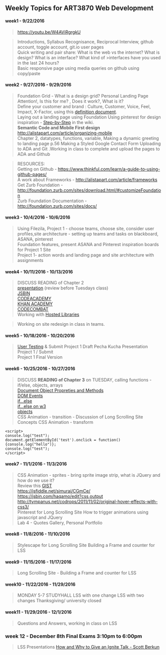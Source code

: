 ## Weekly Topics for ART3870 Web Development
#### week1  -  9/22/2016

> https://youtu.be/W4AViRgrgkU

>Introductions, Syllabus Recognisance, Reciprocal Interview, github account, toggle account, git.io user pages<br>
>Quick writing and pair share:  What is the web vs the internet? What is design? What is an  interface?  What kind of >interfaces have you used in the last 24  hours? <br>
>Basic responsive page using media queries on github using copy/paste<br>

#### week2  -  9/27/2016 - 9/29/2016

> Foundation Grid - What is a design grid?  Personal Landing Page Attention!, Is this for me? , Does it work?, What is it?  <br>
> Define your customer and brand : Culture, Customer, Voice, Feel, Impact, X-Factor,  using this [definition document](https://github.com/instructian/art3870/blob/master/definition.pdf).<br>
> Laying out a landing page using Foundation Using pinterest for design inspiration - [Step-by-Step](https://github.com/instructian/art3870/wiki/Steps-for-Personal-Home-Page) in the wiki.<br>
> **Semantic Code and Mobile First design** http://alistapart.com/article/organizing-mobile<br>
>Chapter 2, datatypes, functions, variable,  Making a dynamic greeting to landing page p.56  Making a Styled Google Contact Form Uploading to ADA and Git .Working in class to complete and upload the pages to ADA and Github<br>

> RESOURCES:<br>
> Getting on Github - https://www.thinkful.com/learn/a-guide-to-using-github-pages/<br>
> A work about Frameworks - http://alistapart.com/article/frameworks<br>
> Get Zurb Foundation - http://foundation.zurb.com/sites/download.html/#customizeFoundation<br>
> Zurb Foundation Documentation - http://foundation.zurb.com/sites/docs/<br>

#### week3  -  10/4/2016 - 10/6/2016

> Using Filezila, Project 1 - choose teams, choose site, consider user profiles,site architecture - setting up teams and tasks on blackboard, ASANA, pinterest<br>
> Foundation features, present ASANA and Pinterest inspiration boards for Project 1 Site<br>
> Project 1- action words and landing page and site architecture with assignments<br>

#### week4  -  10/11/2016 - 10/13/2016

> DISCUSS READING of Chapter 2 
<br>[presentation](https://drive.google.com/a/csueastbay.edu/file/d/0B2NDv4EUdOLkX0NUbjVnNGVTUDg/view?usp=sharing) (review before Tuesdays class) 
<br>[JSBIN](https://jsbin.com/)<br>[CODEACADEMY](https://www.codecademy.com/learn/learn-javascript)
<br>[KHAN ACADEMY](https://www.khanacademy.org/computing/computer-programming/programming#intro-to-programming)
<br>[CODECOMBAT](https://codecombat.com/students?_cc=LastRicePaint)
<br>Working with [Hosted Libraries](https://cdnjs.com/libraries/foundation) 

> Working on site redesign in class in teams.

#### week5  -  10/18/2016 - 10/20/2016

> [User Testing](https://github.com/instructian/art3870/blob/master/userTesting.md) & Submit Project 1 Draft Pecha Kucha Presentation Project 1 / Submit<br>
> Project 1 Final Version

#### week6  -  10/25/2016 - 10/27/2016

> DISCUSS **READING of Chapter 3** on TUESDAY, calling functions - if/else, objects, arrays<br>
>[Document Object Propreties and Methods](http://www.w3schools.com/jsref/dom_obj_document.asp)<br>
>[DOM Events](http://www.w3schools.com/jsref/dom_obj_event.asp)<br>
>[if...else](https://developer.mozilla.org/en-US/docs/Web/JavaScript/Reference/Statements/if...else)<br>
>[if...else on w3](http://www.w3schools.com/js/js_if_else.asp)<br>
>[objects](http://www.w3schools.com/js/js_objects.asp)<br>
> CSS Animation - transition - Discussion of Long Scrolling Site<br>
> Concepts CSS Animation - transform<br>
~~~~
<script>
console.log("test");
document.getElementById('test').onclick = function(){console.log("hello")};
console.log("test"); 
</script>
~~~~

#### week7  -  11/1/2016 - 11/3/2016

>CSS Animation - sprites - bring sprite image strip,  what is JQuery and how do we use it? <br>
Review this [GIST](https://gist.github.com/instructian/ee0627cee5cd486c0e84b8105e969789)<br>
https://jsfiddle.net/simurai/CGmCe/<br>
https://jsbin.com/haqamo/edit?css,output<br>
http://tympanus.net/codrops/2011/11/02/original-hover-effects-with-css3/<br>
>Pinterest for Long Scrolling Site How to trigger animations using javascript and JQuery<br>
>Lab 4 - Quotes Gallery, Personal Portfolio

#### week8  -  11/8/2016 - 11/10/2016

> Stylescape for Long Scrolling Site Building a Frame and counter for LSS

#### week9  -  11/15/2016 - 11/17/2016

> Long Scrolling Site -  Building a Frame and counter for LSS

#### week10  -  11/22/2016 - 11/29/2016
> MONDAY 5-7 STUDYHALL
> LSS with one change LSS with two changes
> Thanksgiving/ university closed

#### week11  -  11/29/2016 - 12/1/2016

> Questions and Answers, working in class on LSS<br>


### week 12 - December 8th Final Exams 3:10pm to 6:00pm
> LSS Presentations
[How and Why to Give an Ignite Talk - Scott Berkun](https://www.youtube.com/embed/yGENcskRGRk)
